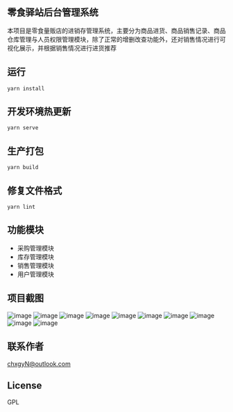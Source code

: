 ## 零食驿站后台管理系统
本项目是零食量贩店的进销存管理系统，主要分为商品进货、商品销售记录、商品仓库管理与人员权限管理模块，除了正常的增删改查功能外，还对销售情况进行可视化展示，并根据销售情况进行进货推荐

## 运行
```
yarn install
```

## 开发环境热更新
```
yarn serve
```

## 生产打包
```
yarn build
```

## 修复文件格式
```
yarn lint
```

## 功能模块
- 采购管理模块
- 库存管理模块
- 销售管理模块
- 用户管理模块

## 项目截图
![image](https://github.com/chxgyN/shop-admin-frontend/blob/main/img/QQ%E6%88%AA%E5%9B%BE20230428105112.png)
![image](https://github.com/chxgyN/shop-admin-frontend/blob/main/img/QQ%E6%88%AA%E5%9B%BE20230428105152.png)
![image](https://github.com/chxgyN/shop-admin-frontend/blob/main/img/QQ%E6%88%AA%E5%9B%BE20230428105212.png)
![image](https://github.com/chxgyN/shop-admin-frontend/blob/main/img/QQ%E6%88%AA%E5%9B%BE20230428105221.png)
![image](https://github.com/chxgyN/shop-admin-frontend/blob/main/img/QQ%E6%88%AA%E5%9B%BE20230428105233.png)
![image](https://github.com/chxgyN/shop-admin-frontend/blob/main/img/QQ%E6%88%AA%E5%9B%BE20230428105252.png)
![image](https://github.com/chxgyN/shop-admin-frontend/blob/main/img/QQ%E6%88%AA%E5%9B%BE20230428105304.png)
![image](https://github.com/chxgyN/shop-admin-frontend/blob/main/img/QQ%E6%88%AA%E5%9B%BE20230428105319.png)
![image](https://github.com/chxgyN/shop-admin-frontend/blob/main/img/QQ%E6%88%AA%E5%9B%BE20230428105340.png)
![image](https://github.com/chxgyN/shop-admin-frontend/blob/main/img/QQ%E6%88%AA%E5%9B%BE20230428105422.png)

## 联系作者
chxgyN@outlook.com

## License
GPL
